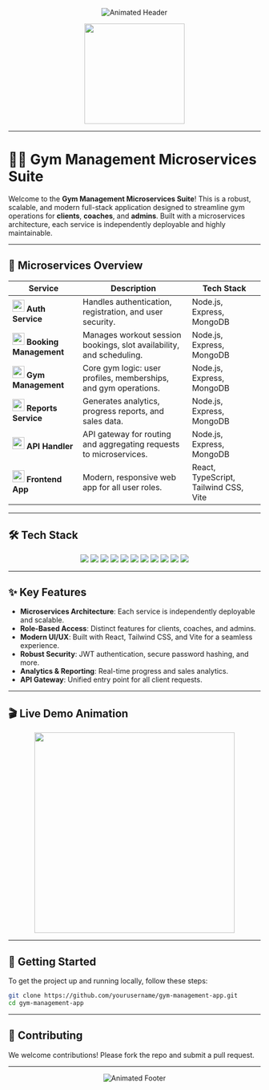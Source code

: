 <!-- Animated Header -->
<p align="center">
  <img src="https://readme-typing-svg.demolab.com?font=Fira+Code&size=30&pause=1000&color=F7B801&center=true&vCenter=true&width=700&lines=🌟+Gym+Management+Microservices+Suite+🌟;Empowering+Fitness+with+Modern+Tech!" alt="Animated Header"/>
</p>

<p align="center">
  <img src="https://media.giphy.com/media/3o7aD2saalBwwftBIY/giphy.gif" width="200"/>
</p>

---

# 🏋️‍♂️ Gym Management Microservices Suite

Welcome to the **Gym Management Microservices Suite**! This is a robust, scalable, and modern full-stack application designed to streamline gym operations for **clients**, **coaches**, and **admins**. Built with a microservices architecture, each service is independently deployable and highly maintainable.

---

## 🧩 **Microservices Overview**

| Service                                                                                                | Description                                                          | Tech Stack                            |
| ------------------------------------------------------------------------------------------------------ | -------------------------------------------------------------------- | ------------------------------------- |
| <img src="https://img.icons8.com/color/48/000000/lock--v1.png" width="24"/> **Auth Service**           | Handles authentication, registration, and user security.             | Node.js, Express, MongoDB             |
| <img src="https://img.icons8.com/color/48/000000/calendar--v1.png" width="24"/> **Booking Management** | Manages workout session bookings, slot availability, and scheduling. | Node.js, Express, MongoDB             |
| <img src="https://img.icons8.com/color/48/000000/gym.png" width="24"/> **Gym Management**              | Core gym logic: user profiles, memberships, and gym operations.      | Node.js, Express, MongoDB             |
| <img src="https://img.icons8.com/color/48/000000/report-card.png" width="24"/> **Reports Service**     | Generates analytics, progress reports, and sales data.               | Node.js, Express, MongoDB             |
| <img src="https://img.icons8.com/color/48/000000/api.png" width="24"/> **API Handler**                 | API gateway for routing and aggregating requests to microservices.   | Node.js, Express, MongoDB             |
| <img src="https://img.icons8.com/color/48/000000/react-native.png" width="24"/> **Frontend App**       | Modern, responsive web app for all user roles.                       | React, TypeScript, Tailwind CSS, Vite |

---

## 🛠️ **Tech Stack**

<p align="center">
  <img src="https://img.shields.io/badge/-HTML5-E34F26?style=for-the-badge&logo=html5&logoColor=white"/>
  <img src="https://img.shields.io/badge/-CSS3-1572B6?style=for-the-badge&logo=css3&logoColor=white"/>
  <img src="https://img.shields.io/badge/-Tailwind%20CSS-38B2AC?style=for-the-badge&logo=tailwind-css&logoColor=white"/>
  <img src="https://img.shields.io/badge/-JavaScript-F7DF1E?style=for-the-badge&logo=javascript&logoColor=black"/>
  <img src="https://img.shields.io/badge/-TypeScript-3178C6?style=for-the-badge&logo=typescript&logoColor=white"/>
  <img src="https://img.shields.io/badge/-React-61DAFB?style=for-the-badge&logo=react&logoColor=black"/>
  <img src="https://img.shields.io/badge/-Node.js-339933?style=for-the-badge&logo=node.js&logoColor=white"/>
  <img src="https://img.shields.io/badge/-Express-000000?style=for-the-badge&logo=express&logoColor=white"/>
  <img src="https://img.shields.io/badge/-MongoDB-47A248?style=for-the-badge&logo=mongodb&logoColor=white"/>
  <img src="https://img.shields.io/badge/-Jest-C21325?style=for-the-badge&logo=jest&logoColor=white"/>
  <img src="https://img.shields.io/badge/-Vite-646CFF?style=for-the-badge&logo=vite&logoColor=white"/>
</p>

---

## ✨ **Key Features**

- **Microservices Architecture**: Each service is independently deployable and scalable.
- **Role-Based Access**: Distinct features for clients, coaches, and admins.
- **Modern UI/UX**: Built with React, Tailwind CSS, and Vite for a seamless experience.
- **Robust Security**: JWT authentication, secure password hashing, and more.
- **Analytics & Reporting**: Real-time progress and sales analytics.
- **API Gateway**: Unified entry point for all client requests.

---

## 🎬 **Live Demo Animation**

<p align="center">
  <img src="https://media.giphy.com/media/26ufnwz3wDUli7GU0/giphy.gif" width="400"/>
</p>

---

## 🚀 **Getting Started**

To get the project up and running locally, follow these steps:

```bash
git clone https://github.com/yourusername/gym-management-app.git
cd gym-management-app
```

---

## 🤝 **Contributing**

We welcome contributions! Please fork the repo and submit a pull request.

---

<p align="center">
  <img src="https://readme-typing-svg.demolab.com?font=Fira+Code&size=24&pause=1000&color=F7B801&center=true&vCenter=true&width=700&lines=Stay+fit+%F0%9F%92%AA+;Code+strong+%F0%9F%92%BB+;Contribute+with+us!" alt="Animated Footer"/>
</p>
